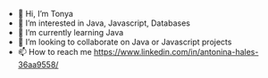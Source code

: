 - 👋 Hi, I’m Tonya
- 👀 I’m interested in Java, Javascript, Databases
- 🌱 I’m currently learning Java
- 💞️ I’m looking to collaborate on Java or Javascript projects
- 📫 How to reach me https://www.linkedin.com/in/antonina-hales-36aa9558/

<!---
Tonya209/Tonya209 is a ✨ special ✨ repository because its `README.md` (this file) appears on your GitHub profile.
You can click the Preview link to take a look at your changes.
--->
